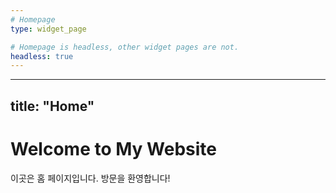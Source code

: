 ```yaml
---
# Homepage
type: widget_page

# Homepage is headless, other widget pages are not.
headless: true
---
```

---
title: "Home"
---

# Welcome to My Website

이곳은 홈 페이지입니다. 방문을 환영합니다!
